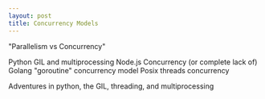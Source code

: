 ```yaml
---
layout: post
title: Concurrency Models
---
```


"Parallelism vs Concurrency"

Python GIL and multiprocessing
Node.js Concurrency (or complete lack of)
Golang "goroutine" concurrency model
Posix threads concurrency

Adventures in python, the GIL, threading, and multiprocessing